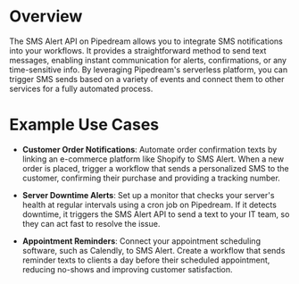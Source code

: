 # Overview

The SMS Alert API on Pipedream allows you to integrate SMS notifications into your workflows. It provides a straightforward method to send text messages, enabling instant communication for alerts, confirmations, or any time-sensitive info. By leveraging Pipedream's serverless platform, you can trigger SMS sends based on a variety of events and connect them to other services for a fully automated process.

# Example Use Cases

- **Customer Order Notifications**: Automate order confirmation texts by linking an e-commerce platform like Shopify to SMS Alert. When a new order is placed, trigger a workflow that sends a personalized SMS to the customer, confirming their purchase and providing a tracking number.

- **Server Downtime Alerts**: Set up a monitor that checks your server's health at regular intervals using a cron job on Pipedream. If it detects downtime, it triggers the SMS Alert API to send a text to your IT team, so they can act fast to resolve the issue.

- **Appointment Reminders**: Connect your appointment scheduling software, such as Calendly, to SMS Alert. Create a workflow that sends reminder texts to clients a day before their scheduled appointment, reducing no-shows and improving customer satisfaction.
